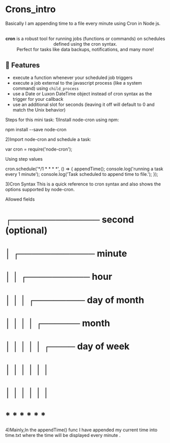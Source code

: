 # Crons_intro

Basically I am appending time to a file every minute using Cron in Node js.
<p align="center">
  <br />
  <b>cron</b> is a robust tool for running jobs (functions or commands) on schedules defined using the cron syntax.
  <br />
  Perfect for tasks like data backups, notifications, and many more!
</p>

## 🌟 Features

- execute a function whenever your scheduled job triggers
- execute a job external to the javascript process (like a system command) using `child_process`
- use a Date or Luxon DateTime object instead of cron syntax as the trigger for your callback
- use an additional slot for seconds (leaving it off will default to 0 and match the Unix behavior)

Steps for this mini task:
1)Install node-cron using npm:

npm install --save node-cron

2)Import node-cron and schedule a task:

var cron = require('node-cron');

Using step values

cron.schedule('*/1 * * * *', () => {
    appendTime();
    console.log('running a task every 1 minute');
    console.log('Task scheduled to append time to file.');
  });

3)Cron Syntax
This is a quick reference to cron syntax and also shows the options supported by node-cron.

Allowed fields
 # ┌────────────── second (optional)
 # │ ┌──────────── minute
 # │ │ ┌────────── hour
 # │ │ │ ┌──────── day of month
 # │ │ │ │ ┌────── month
 # │ │ │ │ │ ┌──── day of week
 # │ │ │ │ │ │
 # │ │ │ │ │ │
 # * * * * * *

 4)Mainly,In the appendTime() func I have appended my current time into time.txt where the time will be displayed every minute .
